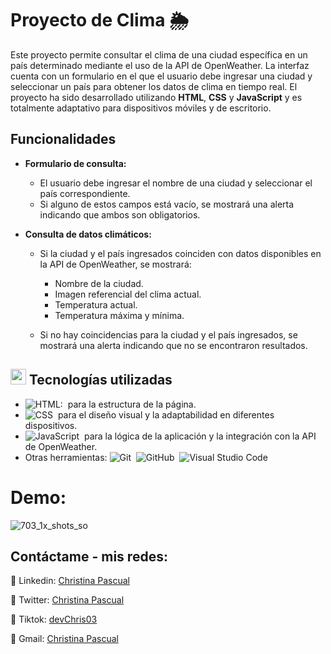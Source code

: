# Proyecto de Clima 🌦️

Este proyecto permite consultar el clima de una ciudad específica en un país determinado mediante el uso de la API de OpenWeather. La interfaz cuenta con un formulario en el que el usuario debe ingresar una ciudad y seleccionar un país para obtener los datos de clima en tiempo real. El proyecto ha sido desarrollado utilizando **HTML**, **CSS** y **JavaScript** y es totalmente adaptativo para dispositivos móviles y de escritorio.

## Funcionalidades

- **Formulario de consulta:** 
  - El usuario debe ingresar el nombre de una ciudad y seleccionar el país correspondiente.
  - Si alguno de estos campos está vacío, se mostrará una alerta indicando que ambos son obligatorios.

- **Consulta de datos climáticos:** 
  - Si la ciudad y el país ingresados coinciden con datos disponibles en la API de OpenWeather, se mostrará:
    - Nombre de la ciudad.
    - Imagen referencial del clima actual.
    - Temperatura actual.
    - Temperatura máxima y mínima.

  - Si no hay coincidencias para la ciudad y el país ingresados, se mostrará una alerta indicando que no se encontraron resultados.

## <img src="https://media2.giphy.com/media/QssGEmpkyEOhBCb7e1/giphy.gif?cid=ecf05e47a0n3gi1bfqntqmob8g9aid1oyj2wr3ds3mg700bl&rid=giphy.gif" width ="25"> Tecnologías utilizadas

- ![HTML:](https://img.shields.io/badge/-HTML-05122A?style=flat&logo=HTML5)&nbsp; para la estructura de la página.
- ![CSS](https://img.shields.io/badge/-CSS-05122A?style=flat&logo=CSS3&logoColor=1572B6)&nbsp; para el diseño visual y la adaptabilidad en diferentes dispositivos.
- ![JavaScript](https://img.shields.io/badge/-JavaScript-05122A?style=flat&logo=javascript)&nbsp; para la lógica de la aplicación y la integración con la API de OpenWeather.
- Otras herramientas: ![Git](https://img.shields.io/badge/-Git-05122A?style=flat&logo=git)&nbsp; ![GitHub](https://img.shields.io/badge/-GitHub-05122A?style=flat&logo=github)&nbsp; ![Visual Studio Code](https://img.shields.io/badge/-Visual%20Studio%20Code-05122A?style=flat&logo=visual-studio-code&logoColor=007ACC)&nbsp;

# Demo: 

![703_1x_shots_so](https://github.com/user-attachments/assets/3053b784-40ac-4655-b29c-adcbea6ac046)

## Contáctame - mis redes:
:nazar_amulet: Linkedin: [Christina Pascual](https://www.linkedin.com/in/christina-pascual/)

:nazar_amulet: Twitter: [Christina Pascual](https://x.com/devchris03)

:nazar_amulet: Tiktok: [devChris03](https://www.tiktok.com/@devchris03?_t=8p5TriBHr3G&_r=1)

:nazar_amulet: Gmail: [Christina Pascual](christinas.apascual@gmail.com)

